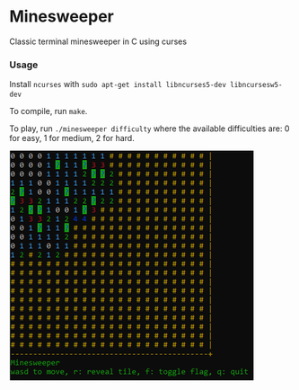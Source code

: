 # Minesweeper
Classic terminal minesweeper in C using curses

### Usage
Install `ncurses` with `sudo apt-get install libncurses5-dev libncursesw5-dev`

To compile, run `make`. 

To play, run `./minesweeper difficulty` where the available difficulties are: 0 for easy, 1 for medium, 2 for hard.

![minesweeper game](images/minesweeper.png)
